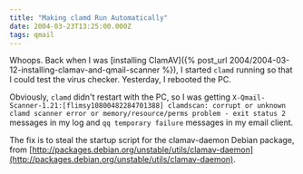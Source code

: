 ```yaml
---
title: "Making clamd Run Automatically"
date: 2004-03-23T13:25:00.000Z
tags: qmail
---
```

Whoops. Back when I was [installing ClamAV]({% post_url 2004/2004-03-12-installing-clamav-and-qmail-scanner %}), I
started `clamd` running so that I could test the virus checker. Yesterday, I rebooted the PC.

Obviously, `clamd` didn't restart with the PC, so I was getting
`X-Qmail-Scanner-1.21:[flimsy10800482284701388] clamdscan: corrupt or unknown clamd scanner error or memory/resource/perms problem - exit status 2`
messages in my log and `qq temporary failure` messages in my email client.

The fix is to steal the startup script for the clamav-daemon Debian package, from
[http://packages.debian.org/unstable/utils/clamav-daemon](http://packages.debian.org/unstable/utils/clamav-daemon).
